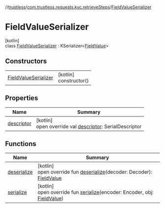 //[trustless](../../../index.md)/[com.trustless.requests.kyc.retrieveSteps](../index.md)/[FieldValueSerializer](index.md)

# FieldValueSerializer

[kotlin]\
class [FieldValueSerializer](index.md) : KSerializer&lt;[FieldValue](../-field-value/index.md)&gt;

## Constructors

| | |
|---|---|
| [FieldValueSerializer](-field-value-serializer.md) | [kotlin]<br>constructor() |

## Properties

| Name | Summary |
|---|---|
| [descriptor](descriptor.md) | [kotlin]<br>open override val [descriptor](descriptor.md): SerialDescriptor |

## Functions

| Name | Summary |
|---|---|
| [deserialize](deserialize.md) | [kotlin]<br>open override fun [deserialize](deserialize.md)(decoder: Decoder): [FieldValue](../-field-value/index.md) |
| [serialize](serialize.md) | [kotlin]<br>open override fun [serialize](serialize.md)(encoder: Encoder, obj: [FieldValue](../-field-value/index.md)) |
